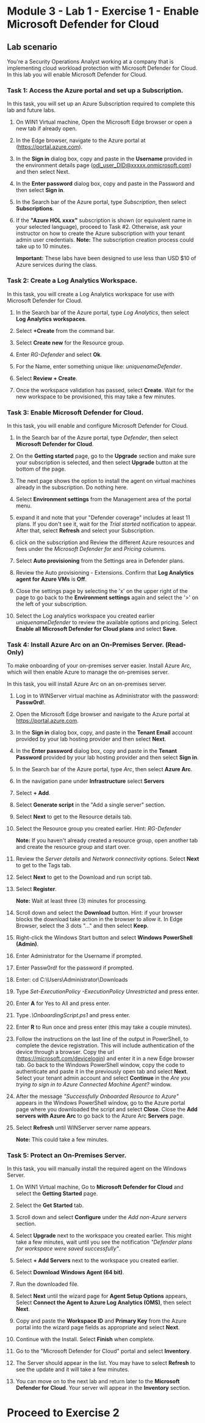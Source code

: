 # Module 3 - Lab 1 - Exercise 1 - Enable Microsoft Defender for Cloud

## Lab scenario

You're a Security Operations Analyst working at a company that is implementing cloud workload protection with Microsoft Defender for Cloud.  In this lab you will enable Microsoft Defender for Cloud.


### Task 1: Access the Azure portal and set up a Subscription.

In this task, you will set up an Azure Subscription required to complete this lab and future labs.

1. On WIN1 Virtual machine, Open the Microsoft Edge browser or open a new tab if already open.

1. In the Edge browser, navigate to the Azure portal at (https://portal.azure.com).

1. In the **Sign in** dialog box, copy and paste in the **Username** provided in the environment details page (odl_user_DID@xxxxx.onmicrosoft.com) and then select Next.

1. In the **Enter password** dialog box, copy and paste in the Password and then select **Sign in**.

1. In the Search bar of the Azure portal, type *Subscription*, then select **Subscriptions**. 

1. If the **"Azure HOL xxxx"** subscription is shown (or equivalent name in your selected language), proceed to Task #2. Otherwise, ask your instructor on how to create the Azure subscription with your tenant admin user credentials. **Note:** The subscription creation process could take up to 10 minutes. 

    **Important:** These labs have been designed to use less than USD $10 of Azure services during the class.


### Task 2: Create a Log Analytics Workspace.

In this task, you will create a Log Analytics workspace for use with Microsoft Defender for Cloud.

1. In the Search bar of the Azure portal, type *Log Analytics*, then select **Log Analytics workspaces**.

1. Select **+Create** from the command bar.

1. Select **Create new** for the Resource group.

1. Enter *RG-Defender* and select **Ok**.

1. For the Name, enter something unique like: *uniquenameDefender*.

1. Select **Review + Create**.

1. Once the workspace validation has passed, select **Create**. Wait for the new workspace to be provisioned, this may take a few minutes.


### Task 3: Enable Microsoft Defender for Cloud.

In this task, you will enable and configure Microsoft Defender for Cloud.

1. In the Search bar of the Azure portal, type *Defender*, then select **Microsoft Defender for Cloud**.

1. On the **Getting started** page, go to the **Upgrade** section and make sure your subscription is selected, and then select **Upgrade** button at the bottom of the page.

1. The next page shows the option to install the agent on virtual machines already in the subscription. Do nothing here.

1. Select **Environment settings** from the Management area of the portal menu.

1. expand it and note that your "Defender coverage" includes at least 11 plans. If you don't see it, wait for the *Trial started* notification to appear. After that, select **Refresh** and select your Subscription. 

1. click on the subscription and Review the different Azure resources and fees under the *Microsoft Defender for* and *Pricing* columns.

1. Select **Auto provisioning** from the Settings area in Defender plans.

1. Review the Auto provisioning - Extensions. Confirm that **Log Analytics agent for Azure VMs** is **Off**.

1. Close the settings page by selecting the 'x' on the upper right of the page to go back to the **Environment settings** again and select the '>' on the left of your subscription.

1. Select the Log analytics workspace you created earlier *uniquenameDefender* to review the available options and pricing. Select **Enable all Microsoft Defender for Cloud plans** and select **Save**.


### Task 4: Install Azure Arc on an On-Premises Server. (Read-Only)

To make onboarding of your on-premises server easier.  Install Azure Arc, which will then enable Azure to manage the on-premises server.

In this task, you will install Azure Arc on an on-premises server.

1. Log in to WINServer virtual machine as Administrator with the password: **Passw0rd!**.  

1. Open the Microsoft Edge browser and navigate to the Azure portal at https://portal.azure.com.

1. In the **Sign in** dialog box, copy, and paste in the **Tenant Email** account provided by your lab hosting provider and then select **Next**.

1. In the **Enter password** dialog box, copy and paste in the **Tenant Password** provided by your lab hosting provider and then select **Sign in**.

1. In the Search bar of the Azure portal, type *Arc*, then select **Azure Arc**.

1. In the navigation pane under **Infrastructure** select **Servers**

1. Select **+ Add**.

1. Select **Generate script** in the "Add a single server" section.

1. Select **Next** to get to the Resource details tab.

1. Select the Resource group you created earlier. Hint: *RG-Defender*

    **Note:** If you haven't already created a resource group, open another tab and create the resource group and start over.

1. Review the *Server details* and *Network connectivity* options. Select **Next** to get to the Tags tab.

1. Select **Next** to get to the Download and run script tab.

1. Select **Register**.

    **Note:** Wait at least three (3) minutes for processing.

1. Scroll down and select the **Download** button. Hint: if your browser blocks the download take action in the browser to allow it. In Edge Browser, select the 3 dots "..." and then select **Keep**. 

1. Right-click the Windows Start button and select **Windows PowerShell (Admin)**.

1. Enter Administrator for the Username if prompted.

1. Enter Passw0rd! for the password if prompted.

1. Enter: cd C:\Users\Administrator\Downloads

1. Type *Set-ExecutionPolicy -ExecutionPolicy Unrestricted* and press enter.

1. Enter **A** for Yes to All and press enter.

1. Type *.\OnboardingScript.ps1* and press enter.

1. Enter **R** to Run once and press enter (this may take a couple minutes).

1. Follow the instructions on the last line of the output in PowerShell, to complete the device registration.  This will include authentication of the device through a browser.  Copy the url (https://microsoft.com/devicelogin) and enter it in a new Edge browser tab. Go back to the Windows PowerShell window, copy the code to authenticate and paste it in the previously open tab and select **Next**. Select your tenant admin account and select **Continue** in the *Are you trying to sign in to Azure Connected Machine Agent?* window. 

1. After the message *"Successfully Onboarded Resource to Azure"* appears in the Windows PowerShell window, go to the Azure portal page where you downloaded the script and select **Close**. Close the **Add servers with Azure Arc** to go back to the Azure Arc **Servers** page.

1. Select **Refresh** until WINServer server name appears.

    **Note:** This could take a few minutes.


### Task 5: Protect an On-Premises Server.

In this task, you will manually install the required agent on the Windows Server.

1. On WIN1 Virtual machine, Go to **Microsoft Defender for Cloud** and select the **Getting Started** page.

1. Select the **Get Started** tab.

1. Scroll down and select **Configure** under the *Add non-Azure servers* section.

1. Select **Upgrade** next to the workspace you created earlier.  This might take a few minutes, wait until you see the notification *"Defender plans for workspace were saved successfully"*.

1. Select **+ Add Servers** next to the workspace you created earlier.

1. Select **Download Windows Agent (64 bit)**.

1. Run the downloaded file.

1. Select **Next** until the wizard page for **Agent Setup Options** appears, Select **Connect the Agent to Azure Log Analytics (OMS)**, then select **Next**.

1. Copy and paste the **Workspace ID** and **Primary Key** from the Azure portal into the wizard page fields as appropriate and select **Next**.

1. Continue with the Install. Select **Finish** when complete.

1. Go to the "Microsoft Defender for Cloud" portal and select **Inventory**.

1. The Server should appear in the list.  You may have to select **Refresh** to see the update and it will take a few minutes.

1. You can move on to the next lab and return later to the **Microsoft Defender for Cloud**. Your server will appear in the **Inventory** section. 

# Proceed to Exercise 2
